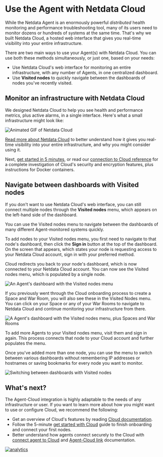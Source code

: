 <!--
title: "Use the Agent with Netdata Cloud"
date: 2020-05-04
custom_edit_url: https://github.com/netdata/netdata/edit/master/docs/agent-cloud.md
-->

# Use the Agent with Netdata Cloud

While the Netdata Agent is an enormously powerful _distributed_ health monitoring and performance troubleshooting tool,
many of its users need to monitor dozens or hundreds of systems at the same time. That's why we built Netdata Cloud, a
hosted web interface that gives you real-time visibility into your entire infrastructure.

There are two main ways to use your Agent(s) with Netdata Cloud. You can use both these methods simultaneously, or just
one, based on your needs:

-   Use Netdata Cloud's web interface for monitoring an entire infrastructure, with any number of Agents, in one
    centralized dashboard.
-   Use **Visited nodes** to quickly navigate between the dashboards of nodes you've recently visited.

## Monitor an infrastructure with Netdata Cloud

We designed Netdata Cloud to help you see health and performance metrics, plus active alarms, in a single interface.
Here's what a small infrastructure might look like:

![Animated GIF of Netdata
Cloud](https://user-images.githubusercontent.com/1153921/80828986-1ebb3b00-8b9b-11ea-957f-2c8d0d009e44.gif)

[Read more about Netdata Cloud](https://learn.netdata.cloud/docs/cloud/) to better understand how it gives you real-time
visibility into your entire infrastructure, and why you might consider using it.

Next, [get started in 5 minutes](https://learn.netdata.cloud/docs/cloud/get-started/), or read our [connection to Cloud
reference](/claim/README.md) for a complete investigation of Cloud's security and encryption features, plus instructions
for Docker containers.

## Navigate between dashboards with Visited nodes

If you don't want to use Netdata Cloud's web interface, you can still connect multiple nodes through the **Visited
nodes** menu, which appears on the left-hand side of the dashboard.

You can use the Visited nodes menu to navigate between the dashboards of many different Agent-monitored systems quickly.

To add nodes to your Visited nodes menu, you first need to navigate to that node's dashboard, then click the **Sign in**
button at the top of the dashboard. On the screen that appears, which states your node is requesting access to your
Netdata Cloud account, sign in with your preferred method.

Cloud redirects you back to your node's dashboard, which is now connected to your Netdata Cloud account. You can now see
the Visited nodes menu, which is populated by a single node.

![An Agent's dashboard with the Visited nodes
menu](https://user-images.githubusercontent.com/1153921/80830383-b6ba2400-8b9d-11ea-9eb2-379c7eccd22f.png)

If you previously went through the Cloud onboarding process to create a Space and War Room, you will also see these in
the Visited Nodes menu. You can click on your Space or any of your War Rooms to navigate to Netdata Cloud and continue
monitoring your infrastructure from there.

![A Agent's dashboard with the Visited nodes menu, plus Spaces and War
Rooms](https://user-images.githubusercontent.com/1153921/80830382-b6218d80-8b9d-11ea-869c-1170b95eeb4a.png)

To add more Agents to your Visited nodes menu, visit them and sign in again. This process connects that node to your
Cloud account and further populates the menu.

Once you've added more than one node, you can use the menu to switch between various dashboards without remembering IP
addresses or hostnames or saving bookmarks for every node you want to monitor.

![Switching between dashboards with Visited
nodes](https://user-images.githubusercontent.com/1153921/80831018-e158ac80-8b9e-11ea-882e-1d82cdc028cd.gif)

## What's next?

The Agent-Cloud integration is highly adaptable to the needs of any infrastructure or user. If you want to learn more
about how you might want to use or configure Cloud, we recommend the following:

-   Get an overview of Cloud's features by reading [Cloud documentation](https://learn.netdata.cloud/docs/cloud/).
-   Follow the 5-minute [get started with Cloud](https://learn.netdata.cloud/docs/cloud/get-started/) guide to finish
    onboarding and connect your first nodes.
-   Better understand how agents connect securely to the Cloud with [connect agent to Cloud](/claim/README.md) and [Agent-Cloud
    link](/aclk/README.md) documentation.

[![analytics](https://www.google-analytics.com/collect?v=1&aip=1&t=pageview&_s=1&ds=github&dr=https%3A%2F%2Fgithub.com%2Fnetdata%2Fnetdata&dl=https%3A%2F%2Fmy-netdata.io%2Fgithub%2Fdocs%2Fagent-cloud&_u=MAC~&cid=5792dfd7-8dc4-476b-af31-da2fdb9f93d2&tid=UA-64295674-3)]()
